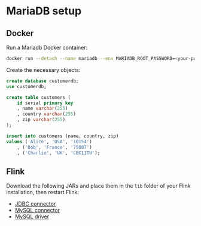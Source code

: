 # MariaDB setup

## Docker

Run a Mariadb Docker container:

```bash
docker run --detach --name mariadb --env MARIADB_ROOT_PASSWORD=<your-password-here> mariadb:11.4
```

Create the necessary objects:

```sql
create database customerdb;
use customerdb;

create table customers (
    id serial primary key
    , name varchar(255)
    , country varchar(255)
    , zip varchar(255)
);

insert into customers (name, country, zip)
values ('Alice', 'USA', '10154')
    , ('Bob', 'France', '75007')
    , ('Charlie', 'UK', 'CBX11TU');
```

## Flink

Download the following JARs and place them in the `lib` folder of your Flink
installation, then restart Flink:

* [JDBC
    connector](https://repo.maven.apache.org/maven2/org/apache/flink/flink-connector-jdbc-core/4.0.0-2.0/flink-connector-jdbc-core-4.0.0-2.0.jar)
* [MySQL
    connector](https://repo.maven.apache.org/maven2/org/apache/flink/flink-connector-jdbc-mysql/4.0.0-2.0/flink-connector-jdbc-mysql-4.0.0-2.0.jar)
* [MySQL
    driver](https://repo.maven.apache.org/maven2/mysql/mysql-connector-java/8.0.30/mysql-connector-java-8.0.30.jar)
